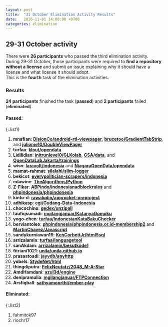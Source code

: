 ```yaml
---
layout: post
title:  "31 October Elimination Activity Results"
date:   2016-11-01 14:00:00 +0700
categories: elimination
---
```



## 29-31 October activity

There were **26 participants** who passed the third elimination activity.
During 29-31 October, those participants were required to **find a repository
without a license** and submit an issue explaining why it should have a license
and what license it should adopt.  
This is the **fourth** task of the elimination activities.

### Results
**24 participants** finished the task (**passed**) and **2 participants** failed (**eliminated**).  

#### Passed:

{:.list1}
1. **mnafian**: [**DisionCo/android-rtl-viewpager**](https://github.com/DisionCo/android-rtl-viewpager/issues/6), [**brucetoo/GradientTabStrip**](https://github.com/brucetoo/GradientTabStrip/issues/2), and [**juliome10/DoubleViewPager**](https://github.com/juliome10/DoubleViewPager/issues/8)  
1. **turfaa**: [**klout/opendata**](https://github.com/klout/opendata/issues/3)  
1. **Lidilidian**: [**initrunlevel0/GLKolab**](https://github.com/initrunlevel0/GLKolab/issues/1), [**GSA/data**](https://github.com/GSA/data/issues/44), and [**OpenDataLabJakarta/trainings**](https://github.com/OpenDataLabJakarta/trainings/issues/4)  
1. **wisn**: [**laravolt/indonesia**](https://github.com/laravolt/indonesia/issues/11) and [**NiagaraOpenData/opendata**](https://github.com/NiagaraOpenData/opendata/pull/7)  
1. **mamat-rahmat**: [**silalahi/slim-logger**](https://github.com/silalahi/slim-logger/issues/2)  
1. **bekicot**: [**everypolitician-scrapers/indonesia**](https://github.com/everypolitician-scrapers/indonesia/issues/1)  
1. **edawine**: [**TheAlgorithms/Python**](https://github.com/TheAlgorithms/Python/issues/44)  
1. **Z-Fikar**: [**ABPindo/indonesianadblockrules**](https://github.com/ABPindo/indonesianadblockrules/issues/13) and [**phpindonesia/phpindonesia**](https://github.com/phpindonesia/phpindonesia/issues/30)  
1. **kinto-d**: [**rawaludin/approcket-preproject**](https://github.com/rawaludin/approcket-preproject/issues/1)  
1. **adhikasp**: [**egi/Gudang-Data-Indonesia**](https://github.com/egi/Gudang-Data-Indonesia/issues/3)  
1. **chocochino**: [**gedex/unzipall**](https://github.com/gedex/unzipall/issues/1)  
1. **taufiqsumadi**: [**mgilangjanuar/KatanyaGomoku**](https://github.com/mgilangjanuar/KatanyaGomoku/issues/1)  
1. **yogo-chen**: [**turfaa/IndonesianKataBakuChecker**](https://github.com/turfaa/IndonesianKataBakuChecker/issues/3)  
1. **berviantoleo**: [**phpindonesia/phpindonesia.or.id-membership2**](https://github.com/phpindonesia/phpindonesia.or.id-membership2/issues/92) and [**MartinChavez/Javascript**](https://github.com/MartinChavez/Javascript/issues/3)  
1. **sandykurniawan19**: [**KenCorbettJr/html5sql**](https://github.com/KenCorbettJr/html5sql/issues/10)  
1. **arrizalamin**: [**turfaa/languagetool**](https://github.com/turfaa/languagetool/issues/3)  
1. **sanAkdam**: [**arrizalamin/besutkode1**](https://github.com/arrizalamin/besutkode1/issues/3)  
1. **fitriani1021**: [**unila/unila.github.io**](https://github.com/unila/unila.github.io/issues/31)  
1. **prasastoadi**: [**jayvdb/anyhttp**](https://github.com/jayvdb/anyhttp/issues/4)  
1. **yobels**: [**StydeNet/html**](https://github.com/StydeNet/html/issues/52)  
1. **thingdiputra**: [**FelixNeutatz/2048_M-A-Star**](https://github.com/FelixNeutatz/2048_M-A-Star/issues/2)  
1. **AmdHamdani**: [**azul3d/engine**](https://github.com/azul3d/engine/issues/164)  
1. **denipramulia**: [**mgilangjanuar/FTPConnection**](https://github.com/mgilangjanuar/FTPConnection/issues/1)  
1. **Arsfiqball**: [**sathyamoorthi/ember-play**](https://github.com/sathyamoorthi/ember-play/issues/2)  

#### Eliminated:

{:.list2}
1. fahmitok97  
1. riochr17  
